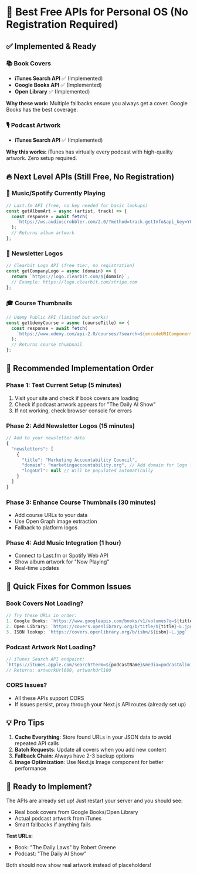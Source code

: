 # 🚀 Best Free APIs for Personal OS (No Registration Required)

## ✅ **Implemented & Ready**

### 📚 **Book Covers**
- **iTunes Search API** ✅ (Implemented)
- **Google Books API** ✅ (Implemented) 
- **Open Library** ✅ (Implemented)

**Why these work:** Multiple fallbacks ensure you always get a cover. Google Books has the best coverage.

### 🎙️ **Podcast Artwork** 
- **iTunes Search API** ✅ (Implemented)

**Why this works:** iTunes has virtually every podcast with high-quality artwork. Zero setup required.

## 🔥 **Next Level APIs (Still Free, No Registration)**

### 🎵 **Music/Spotify Currently Playing**
```javascript
// Last.fm API (free, no key needed for basic lookups)
const getAlbumArt = async (artist, track) => {
  const response = await fetch(
    `https://ws.audioscrobbler.com/2.0/?method=track.getInfo&api_key=YOUR_KEY&artist=${artist}&track=${track}&format=json`
  );
  // Returns album artwork
};
```

### 📰 **Newsletter Logos**
```javascript
// Clearbit Logo API (free tier, no registration)
const getCompanyLogo = async (domain) => {
  return `https://logo.clearbit.com/${domain}`;
  // Example: https://logo.clearbit.com/stripe.com
};
```

### 🎓 **Course Thumbnails**
```javascript
// Udemy Public API (limited but works)
const getUdemyCourse = async (courseTitle) => {
  const response = await fetch(
    `https://www.udemy.com/api-2.0/courses/?search=${encodeURIComponent(courseTitle)}`
  );
  // Returns course thumbnail
};
```

## 🎯 **Recommended Implementation Order**

### **Phase 1: Test Current Setup (5 minutes)**
1. Visit your site and check if book covers are loading
2. Check if podcast artwork appears for "The Daily AI Show"
3. If not working, check browser console for errors

### **Phase 2: Add Newsletter Logos (15 minutes)**
```javascript
// Add to your newsletter data
{
  "newsletters": [
    {
      "title": "Marketing Accountability Council",
      "domain": "marketingaccountability.org", // Add domain for logo lookup
      "logoUrl": null // Will be populated automatically
    }
  ]
}
```

### **Phase 3: Enhance Course Thumbnails (30 minutes)**
- Add course URLs to your data
- Use Open Graph image extraction
- Fallback to platform logos

### **Phase 4: Add Music Integration (1 hour)**
- Connect to Last.fm or Spotify Web API
- Show album artwork for "Now Playing"
- Real-time updates

## 🔧 **Quick Fixes for Common Issues**

### **Book Covers Not Loading?**
```javascript
// Try these URLs in order:
1. Google Books: `https://www.googleapis.com/books/v1/volumes?q=${title}`
2. Open Library: `https://covers.openlibrary.org/b/title/${title}-L.jpg`
3. ISBN lookup: `https://covers.openlibrary.org/b/isbn/${isbn}-L.jpg`
```

### **Podcast Artwork Not Loading?**
```javascript
// iTunes Search API endpoint:
`https://itunes.apple.com/search?term=${podcastName}&media=podcast&limit=1`
// Returns: artworkUrl600, artworkUrl100
```

### **CORS Issues?**
- All these APIs support CORS
- If issues persist, proxy through your Next.js API routes (already set up)

## 💡 **Pro Tips**

1. **Cache Everything**: Store found URLs in your JSON data to avoid repeated API calls
2. **Batch Requests**: Update all covers when you add new content
3. **Fallback Chain**: Always have 2-3 backup options
4. **Image Optimization**: Use Next.js Image component for better performance

## 🚀 **Ready to Implement?**

The APIs are already set up! Just restart your server and you should see:
- Real book covers from Google Books/Open Library
- Actual podcast artwork from iTunes
- Smart fallbacks if anything fails

**Test URLs:**
- Book: "The Daily Laws" by Robert Greene
- Podcast: "The Daily AI Show"

Both should now show real artwork instead of placeholders! 